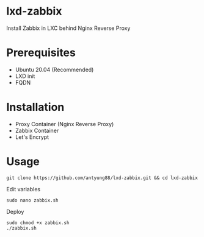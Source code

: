 # lxd-zabbix
Install Zabbix in LXC behind Nginx Reverse Proxy

# Prerequisites
- Ubuntu 20.04 (Recommended)
- LXD init
- FQDN

# Installation
- Proxy Container (Nginx Reverse Proxy)
- Zabbix Container 
- Let's Encrypt

# Usage
```
git clone https://github.com/antyung88/lxd-zabbix.git && cd lxd-zabbix
```
Edit variables
```
sudo nano zabbix.sh
```
Deploy
```
sudo chmod +x zabbix.sh
./zabbix.sh
```
